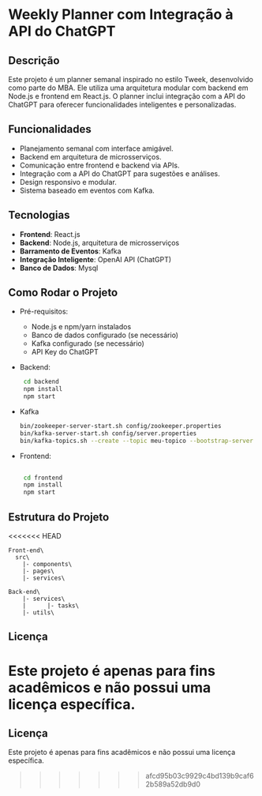 # Weekly Planner com Integração à API do ChatGPT

## Descrição
Este projeto é um planner semanal inspirado no estilo Tweek, desenvolvido como parte do MBA. Ele utiliza uma arquitetura modular com backend em Node.js e frontend em React.js. O planner inclui integração com a API do ChatGPT para oferecer funcionalidades inteligentes e personalizadas.

## Funcionalidades
- Planejamento semanal com interface amigável.
- Backend em arquitetura de microsserviços.
- Comunicação entre frontend e backend via APIs.
- Integração com a API do ChatGPT para sugestões e análises.
- Design responsivo e modular.
- Sistema baseado em eventos com Kafka.

## Tecnologias
- **Frontend**: React.js
- **Backend**: Node.js, arquitetura de microsserviços
- **Barramento de Eventos**: Kafka
- **Integração Inteligente**: OpenAI API (ChatGPT)
- **Banco de Dados**: Mysql

## Como Rodar o Projeto

- Pré-requisitos:
  * Node.js e npm/yarn instalados
  * Banco de dados configurado (se necessário)
  * Kafka configurado (se necessário)
  * API Key do ChatGPT
 
- Backend:
  ``` bash
   cd backend
   npm install
   npm start
  
  ```
  
- Kafka
  ``` bash
  bin/zookeeper-server-start.sh config/zookeeper.properties
  bin/kafka-server-start.sh config/server.properties
  bin/kafka-topics.sh --create --topic meu-topico --bootstrap-server localhost:9092 --partitions 1 --replication-factor 1

  ```
- Frontend:
  ``` bash
    
   cd frontend
   npm install
   npm start

  ```

## Estrutura do Projeto
<<<<<<< HEAD
  ```
  Front-end\
    src\
      |- components\
      |- pages\
      |- services\

  ```
  ```
  Back-end\
      |- services\
      |      |- tasks\
      |- utils\

  ```

## Licença
  Este projeto é apenas para fins acadêmicos e não possui uma licença específica.
=======
 

## Licença
Este projeto é apenas para fins acadêmicos e não possui uma licença específica.
>>>>>>> afcd95b03c9929c4bd139b9caf62b589a52db9d0


  



